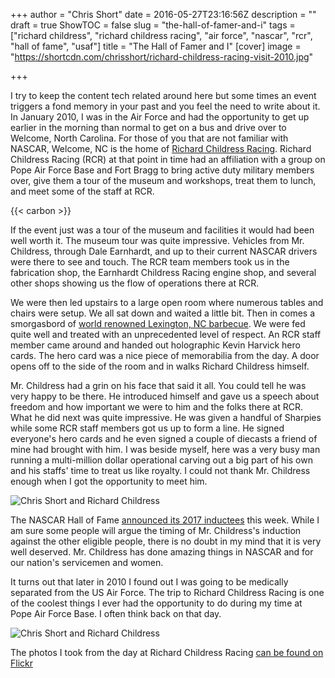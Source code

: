 +++
author = "Chris Short"
date = 2016-05-27T23:16:56Z
description = ""
draft = true
ShowTOC = false
slug = "the-hall-of-famer-and-i"
tags = ["richard childress", "richard childress racing", "air force", "nascar", "rcr", "hall of fame", "usaf"]
title = "The Hall of Famer and I"
[cover]
image = "https://shortcdn.com/chrisshort/richard-childress-racing-visit-2010.jpg"

+++

I try to keep the content tech related around here but some times an event triggers a fond memory in your past and you feel the need to write about it. In January 2010, I was in the Air Force and had the opportunity to get up earlier in the morning than normal to get on a bus and drive over to Welcome, North Carolina. For those of you that are not familiar with NASCAR, Welcome, NC is the home of [Richard Childress Racing](http://www.rcrracing.com/). Richard Childress Racing (RCR) at that point in time had an affiliation with a group on Pope Air Force Base and Fort Bragg to bring active duty military members over, give them a tour of the museum and workshops, treat them to lunch, and meet some of the staff at RCR.

{{< carbon >}}

If the event just was a tour of the museum and facilities it would had been well worth it. The museum tour was quite impressive. Vehicles from Mr. Childress, through Dale Earnhardt, and up to their current NASCAR drivers were there to see and touch. The RCR team members took us in the fabrication shop, the Earnhardt Childress Racing engine shop, and several other shops showing us the flow of operations there at RCR.


We were then led upstairs to a large open room where numerous tables and chairs were setup. We all sat down and waited a little bit. Then in comes a smorgasbord of [world renowned Lexington, NC barbecue](https://en.wikipedia.org/wiki/Lexington_Barbecue_Festival). We were fed quite well and treated with an unprecedented level of respect. An RCR staff member came around and handed out holographic Kevin Harvick hero cards. The hero card was a nice piece of memorabilia from the day. A door opens off to the side of the room and in walks Richard Childress himself.

Mr. Childress had a grin on his face that said it all.  You could tell he was very happy to be there. He introduced himself and gave us a speech about freedom and how important we were to him and the folks there at RCR. What he did next was quite impressive. He was given a handful of Sharpies while some RCR staff members got us up to form a line. He signed everyone's hero cards and he even signed a couple of diecasts a friend of mine had brought with him. I was beside myself, here was a very busy man running a multi-million dollar operational carving out a big part of his own and his staffs' time to treat us like royalty. I could not thank Mr. Childress enough when I got the opportunity to meet him.

![Chris Short and Richard Childress](https://shortcdn.com/chrisshort/chris-short-richard-childress-01.jpg#center)

The NASCAR Hall of Fame [announced its 2017 inductees](https://www.nascar.com/news-media/2016/02/24/nascar-reveals-nominees-for-2017-hall-of-fame-class/) this week. While I am sure some people will argue the timing of Mr. Childress's induction against the other eligible people, there is no doubt in my mind that it is very well deserved. Mr. Childress has done amazing things in NASCAR and for our nation's servicemen and women.

It turns out that later in 2010 I found out I was going to be medically separated from the US Air Force. The trip to Richard Childress Racing is one of the coolest things I ever had the opportunity to do during my time at Pope Air Force Base. I often think back on that day.

![Chris Short and Richard Childress](https://shortcdn.com/chrisshort/chris-short-richard-childress-02.jpg#center)

The photos I took from the day at Richard Childress Racing [can be found on Flickr](https://flic.kr/s/aHsjpxsFZ7)
